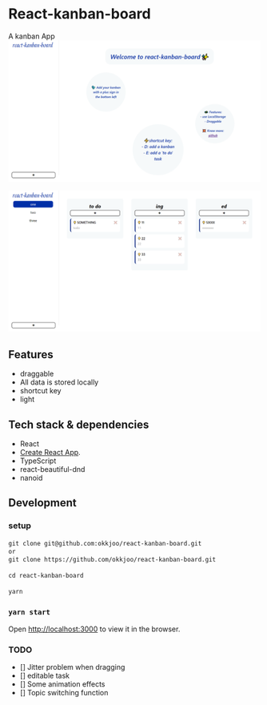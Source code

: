 # React-kanban-board

A kanban App
![1660897906337](image/README/1660897906337.png)

![1660898131383](image/README/1660898131383.png)

## Features

- draggable
- All data is stored locally
- shortcut key
- light

## Tech stack & dependencies

- React
- [Create React App](https://github.com/facebook/create-react-app).
- TypeScript
- react-beautiful-dnd
- nanoid

## Development

### setup

```
git clone git@github.com:okkjoo/react-kanban-board.git
or
git clone https://github.com/okkjoo/react-kanban-board.git

cd react-kanban-board

yarn
```

### `yarn start`

Open [http://localhost:3000](http://localhost:3000) to view it in the browser.

### TODO

- [] Jitter problem when dragging
- [] editable task
- [] Some animation effects
- [] Topic switching function
